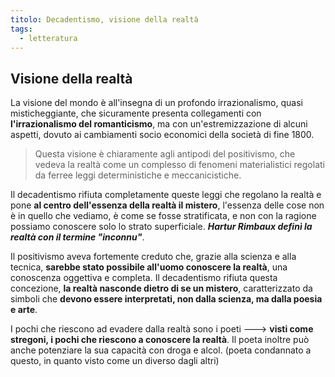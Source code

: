 ```yaml
---
titolo: Decadentismo, visione della realtà
tags:
  - letteratura
---
```


## Visione della realtà

La visione del mondo è all'insegna di un profondo irrazionalismo, quasi misticheggiante, che sicuramente presenta collegamenti con **l'irrazionalismo del romanticismo**, ma con un'estremizzazione di alcuni aspetti, dovuto ai cambiamenti socio economici della società di fine 1800.

> Questa visione è chiaramente agli antipodi del positivismo, che vedeva la realtà come un complesso di fenomeni materialistici regolati da ferree leggi deterministiche e meccanicistiche.

Il decadentismo rifiuta completamente queste leggi che regolano la realtà e pone **al centro dell'essenza della realtà il mistero**, l'essenza delle cose non è in quello che vediamo, è come se fosse stratificata, e non con la ragione possiamo conoscere solo lo strato superficiale. ***Hartur Rimbaux definì la realtà con il termine "inconnu"***.

Il positivismo aveva fortemente creduto che, grazie alla scienza e alla tecnica, **sarebbe stato possibile all'uomo conoscere la realtà**, una conoscenza oggettiva e completa. Il decadentismo rifiuta questa concezione, **la realtà nasconde dietro di se un mistero**, caratterizzato da simboli che **devono essere interpretati, non dalla scienza, ma dalla poesia e arte**.

I pochi che riescono ad evadere dalla realtà sono i poeti ---> **visti come stregoni, i pochi che riescono a conoscere la realtà**. Il poeta inoltre può anche potenziare la sua capacità con droga e alcol. (poeta condannato a questo, in quanto visto come un diverso dagli altri)